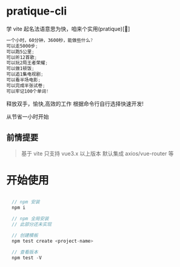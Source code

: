 # pratique-cli

学 vite 起名法语意思为快，咱来个实用(pratique)[🐶]

```javascript
一个小时，60分钟，3600秒，能做些什么?
可以走5000步;
可以跑5公里;
可以听12首歌;
可以玩2局王者荣耀;
可以做1顿饭;
可以追1集电视剧;
可以看半场电影;
可以完成半张试卷;
可以牢记100个单词!
```

释放双手，愉快,高效的工作 根据命令行自行选择快速开发!

从节省一小时开始

## 前情提要

> 基于 vite 只支持 vue3.x 以上版本
> 默认集成 axios/vue-router 等

# 开始使用

```javascript

  // npm 安装
  npm i

  // npm 全局安装
  // 此部分还未实现

  // 创建模板
  npm test create <project-name>

  // 查看版本
  npm test -V
```
